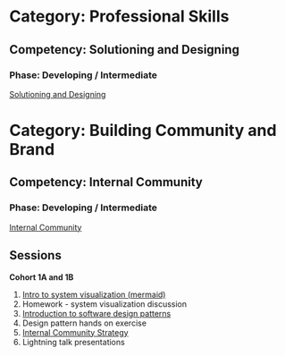# Category: Professional Skills
## Competency: Solutioning and Designing
### Phase: Developing / Intermediate

[Solutioning and Designing](../professional_skills/solutioning_and_designing.md)

# Category: Building Community and Brand
## Competency: Internal Community
### Phase: Developing / Intermediate

[Internal Community](../building_community_and_brand/internal_community.md)


## Sessions
**Cohort 1A and 1B**

1. [Intro to system visualization (mermaid)](../topics/system_visualization.md)
2. Homework - system visualization discussion
3. [Introduction to software design patterns](../topics/design_patterns.md)
4. Design pattern hands on exercise
5. [Internal Community Strategy](../topics/internal_community_strategy.md)
6. Lightning talk presentations


